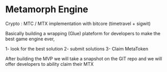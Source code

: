 # Metamorph Engine

Crypto : MTC / MTX implementation with bitcore (timetravel + sigwit)

Basically building a wrapping (Glue) plateform for developers to make the best game engine ever,

1- look for the best solution 
2- submit solutions 
3- Claim MetaToken

After building the MVP we will take a snapshot on the GIT repo and we will offer developers to ability claim their MTX
